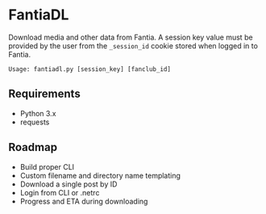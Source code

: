 # FantiaDL
Download media and other data from Fantia. A session key value must be provided by the user from the `_session_id` cookie stored when logged in to Fantia.

`Usage: fantiadl.py [session_key] [fanclub_id]`

## Requirements
 - Python 3.x
 - requests

## Roadmap
 - Build proper CLI
 - Custom filename and directory name templating
 - Download a single post by ID
 - Login from CLI or .netrc
 - Progress and ETA during downloading
